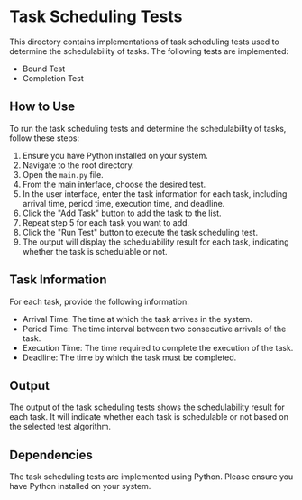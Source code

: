 # Task Scheduling Tests

This directory contains implementations of task scheduling tests used to determine the schedulability of tasks. The following tests are implemented:

- Bound Test
- Completion Test

## How to Use

To run the task scheduling tests and determine the schedulability of tasks, follow these steps:

1. Ensure you have Python installed on your system.
2. Navigate to the root directory.
3. Open the `main.py` file.
4. From the main interface, choose the desired test.
5. In the user interface, enter the task information for each task, including arrival time, period time, execution time, and deadline.
6. Click the "Add Task" button to add the task to the list.
7. Repeat step 5 for each task you want to add.
8. Click the "Run Test" button to execute the task scheduling test.
9. The output will display the schedulability result for each task, indicating whether the task is schedulable or not.

## Task Information

For each task, provide the following information:

- Arrival Time: The time at which the task arrives in the system.
- Period Time: The time interval between two consecutive arrivals of the task.
- Execution Time: The time required to complete the execution of the task.
- Deadline: The time by which the task must be completed.

## Output

The output of the task scheduling tests shows the schedulability result for each task. It will indicate whether each task is schedulable or not based on the selected test algorithm.

## Dependencies

The task scheduling tests are implemented using Python. Please ensure you have Python installed on your system.
